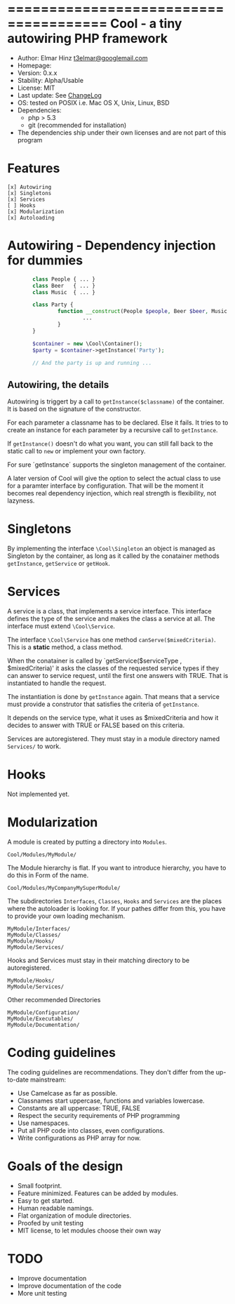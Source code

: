 ======================================
Cool - a tiny autowiring PHP framework
======================================

 * Author: Elmar Hinz <t3elmar@googlemail.com>
 * Homepage: 
 * Version: 0.x.x
 * Stability: Alpha/Usable
 * License: MIT
 * Last update: See [ChangeLog](https://github.com/t3elmar/Cool/blob/master/ChangeLog)
 * OS: tested on POSIX i.e. Mac OS X, Unix, Linux, BSD
 * Dependencies: 
   * php > 5.3
   * git (recommended for installation)
 * The dependencies ship under their own licenses and are not part of this program
	
Features
========

	[x] Autowiring
	[x] Singletons
	[x] Services
	[ ] Hooks
	[x] Modularization
	[x] Autoloading

Autowiring - Dependency injection for dummies
=============================================

```php
        class People { ... }
        class Beer   { ... }
        class Music  { ... } 

        class Party {
                function __construct(People $people, Beer $beer, Music $music) {
                        ...
                }
        }

        $container = new \Cool\Container();
        $party = $container->getInstance('Party');

        // And the party is up and running ...
```

Autowiring, the details
-----------------------

Autowiring is triggert by a call to `getInstance($classname)` 
of the container.  It is based on the signature of the constructor. 

For each parameter a classname has to be declared. Else it fails.
It tries to to create an instance for each parameter 
by a recursive call to `getInstance`.

If `getInstance()` doesn't do what you want, you can still fall back
to the static call to `new` or implement your own factory.

For sure ´getInstance´ supports the singleton management of the container.

A later version of Cool will give the option to select the actual class
to use for a paramter interface by configuration. That will be the moment
it becomes real dependency injection, which real strength is flexibility, 
not lazyness. 

Singletons
==========

By implementing the interface `\Cool\Singleton` an object is managed as 
Singleton by the container, as long as it called by the conatainer
methods `getInstance`, `getService` or `getHook`.

Services
========

A service is a class, that implements a service interface.
This interface defines the type of the service and makes the class 
a service at all. The interface must extend `\Cool\Service`.

The interface `\Cool\Service` has one method `canServe($mixedCriteria)`. 
This is a **static** method, a class method. 

When the conatainer is called by `getService($serviceType , $mixedCriteria)'
it asks the classes of the requested service types if they can
answer to service request, until the first one answers with TRUE.
That is instantiated to handle the request. 

The instantiation is done by `getInstance` again. That means that
a service must provide a construtor that satisfies the criteria of
`getInstance`.

It depends on the service type, what it uses as $mixedCriteria and how
it decides to answer with TRUE or FALSE based on this criteria.

Services are autoregistered. They must stay in a module directory
named `Services/` to work. 


Hooks
=====

Not implemented yet.

Modularization
==============

A module is created by putting a directory into `Modules`.

	Cool/Modules/MyModule/

The Module hierarchy is flat. If you want to introduce hierarchy,
you have to do this in Form of the name. 

	Cool/Modules/MyCompanyMySuperModule/

The subdirectories `Interfaces`, `Classes`, `Hooks` and `Services`
are the places where the autoloader is looking for. If your pathes
differ from this, you have to provide your own loading mechanism.

	MyModule/Interfaces/
	MyModule/Classes/
	MyModule/Hooks/
	MyModule/Services/

Hooks and Services must stay in their matching directory to 
be autoregistered.

	MyModule/Hooks/
	MyModule/Services/

Other recommended Directories

	MyModule/Configuration/
	MyModule/Executables/
	MyModule/Documentation/


Coding guidelines
=================

The coding guidelines are recommendations. They don't differ from
the up-to-date mainstream:

* Use Camelcase as far as possible.
* Classnames start uppercase, functions and variables lowercase.
* Constants are all uppercase: TRUE, FALSE 
* Respect the security requirements of PHP programming
* Use namespaces.
* Put all PHP code into classes, even configurations.
* Write configurations as PHP array for now.


Goals of the design
===================

* Small footprint.
* Feature minimized. Features can be added by modules.
* Easy to get started.
* Human readable namings.
* Flat organization of module directories.
* Proofed by unit testing 
* MIT license, to let modules choose their own way 

TODO
====

* Improve documentation
* Improve documentation of the code
* More unit testing

